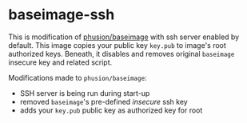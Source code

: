 # baseimage-ssh
This is modification of [phusion/baseimage](https://github.com/phusion/baseimage-docker) with ssh server enabled by default.
This image copies your public key `key.pub` to image's root authorized keys.
Beneath, it disables and removes original `baseimage` insecure key and related script.

Modifications made to `phusion/baseimage`:
* SSH server is being run during start-up
* removed `baseimage`'s pre-defined _insecure_ ssh key
* adds your `key.pub` public key as authorized key for root